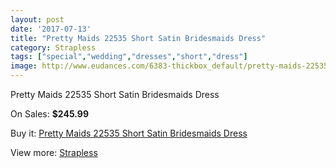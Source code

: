 ```yaml
---
layout: post
date: '2017-07-13'
title: "Pretty Maids 22535 Short Satin Bridesmaids Dress"
category: Strapless
tags: ["special","wedding","dresses","short","dress"]
image: http://www.eudances.com/6383-thickbox_default/pretty-maids-22535-short-satin-bridesmaids-dress.jpg
---
```

Pretty Maids 22535 Short Satin Bridesmaids Dress

On Sales: **$245.99**
<a href="https://www.eudances.com/en/strapless/2317-pretty-maids-22535-short-satin-bridesmaids-dress.html"><amp-img layout="responsive" width="600" height="600" src="//www.eudances.com/6383-thickbox_default/pretty-maids-22535-short-satin-bridesmaids-dress.jpg" alt="Pretty Maids 22535 Short Satin Bridesmaids Dress 0" /></a>
<a href="https://www.eudances.com/en/strapless/2317-pretty-maids-22535-short-satin-bridesmaids-dress.html"><amp-img layout="responsive" width="600" height="600" src="//www.eudances.com/6384-thickbox_default/pretty-maids-22535-short-satin-bridesmaids-dress.jpg" alt="Pretty Maids 22535 Short Satin Bridesmaids Dress 1" /></a>

Buy it: [Pretty Maids 22535 Short Satin Bridesmaids Dress](https://www.eudances.com/en/strapless/2317-pretty-maids-22535-short-satin-bridesmaids-dress.html "Pretty Maids 22535 Short Satin Bridesmaids Dress")

View more: [Strapless](https://www.eudances.com/en/27-strapless "Strapless")